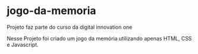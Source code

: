 # jogo-da-memoria
Projeto faz parte do curso da digital innovation one

Nesse Projeto foi criado um jogo da memória utilizando apenas HTML, CSS e Javascript. 
